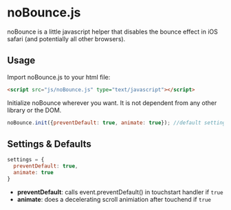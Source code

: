 noBounce.js
===========

noBounce is a little javascript helper that disables the bounce effect in iOS safari (and potentially all other browsers).


Usage
------
Import noBounce.js to your html file:

```html
<script src="js/noBounce.js" type="text/javascript"></script>
```

Initialize noBounce wherever you want. It is not dependent from any other library or the DOM.

```js
noBounce.init({preventDefault: true, animate: true}); //default settings
```


Settings & Defaults
------------------

```js
settings = {
  preventDefault: true,
  animate: true
}
```

- **preventDefault**: calls event.preventDefault() in touchstart handler if ``true``
- **animate**: does a decelerating scroll animiation after touchend if ``true``
